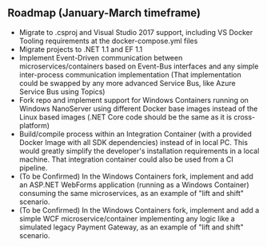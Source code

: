 ## Roadmap (January-March timeframe)

- Migrate to .csproj and Visual Studio 2017 support, including VS Docker Tooling requirements at the docker-compose.yml files
- Migrate projects to .NET 1.1 and EF 1.1 
- Implement Event-Driven communication between microservices/containers based on Event-Bus interfaces and any simple inter-process communication implementation (That implementation could be swapped by any more advanced Service Bus, like Azure Service Bus using Topics)
- Fork repo and implement support for Windows Containers running on Windows NanoServer using different Docker base images instead of the Linux based images (.NET Core code should be the same as it is cross-platform)
- Build/compile process within an Integration Container (with a provided Docker Image with all SDK dependencies) instead of in local PC. This would greatly simplify the developer's installation requirements in a local machine. That integration container could also be used from a CI pipeline.
- (To be Confirmed) In the Windows Containers fork, implement and add an ASP.NET WebForms application (running as a Windows Container) consuming the same microservices, as an example of "lift and shift" scenario.
- (To be Confirmed) In the Windows Containers fork, implement and add a simple WCF microservice/container implementing any logic like a simulated legacy Payment Gateway, as an example of "lift and shift" scenario.

